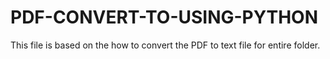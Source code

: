 # PDF-CONVERT-TO-USING-PYTHON
This file is based on the how to convert the PDF to text  file for entire folder.

